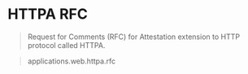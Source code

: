 # HTTPA RFC
> Request for Comments (RFC) for Attestation extension to HTTP protocol called HTTPA.

> applications.web.httpa.rfc
